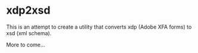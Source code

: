 xdp2xsd
=======

This is an attempt to create a utility that converts xdp (Adobe XFA forms) to xsd (xml schema).

More to come...
